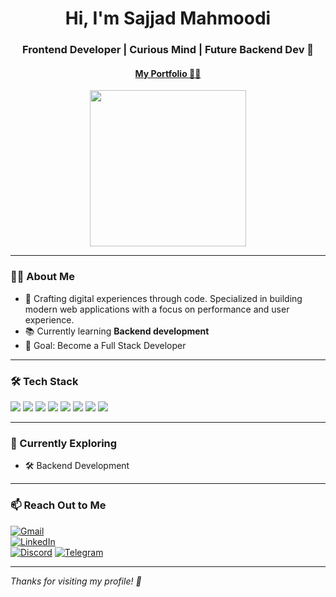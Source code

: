 <!-- Profile Header -->
<h1 align="center">Hi, I'm Sajjad Mahmoodi</h1>
<h3 align="center">Frontend Developer | Curious Mind | Future Backend Dev 🚀</h3>
<h4 align="center"><a href="https://sadge2398.github.io/sadge-portfolio/">My Portfolio 👨‍💻</a></h4>

<!-- Dev SVG -->
<p align="center">
  <img src="https://cdni.iconscout.com/illustration/premium/thumb/male-php-developer-working-on-desk-illustration-download-in-svg-png-gif-file-formats--html-logo-website-development-web-software-pack-design-illustrations-5054732.png" height="250"/>
</p>

---

### 👨‍💻 About Me

- 🔭 Crafting digital experiences through code. Specialized in building modern web applications with a focus on performance and user experience.  
- 📚 Currently learning **Backend development**  
- 🎯 Goal: Become a Full Stack Developer  

---

### 🛠️ Tech Stack

<p align="left">
  <img src="https://img.shields.io/badge/JavaScript-F7DF1E?style=for-the-badge&logo=javascript&logoColor=black"/>
  <img src="https://img.shields.io/badge/Next.js-000000?style=for-the-badge&logo=next.js&logoColor=white"/>
  <img src="https://img.shields.io/badge/React-61DAFB?style=for-the-badge&logo=react&logoColor=black"/>
  <img src="https://img.shields.io/badge/HTML5-E34F26?style=for-the-badge&logo=html5&logoColor=white"/>
  <img src="https://img.shields.io/badge/CSS3-1572B6?style=for-the-badge&logo=css3&logoColor=white"/>
  <img src="https://img.shields.io/badge/Tailwind_CSS-38B2AC?style=for-the-badge&logo=tailwind-css&logoColor=white"/>
  <img src="https://img.shields.io/badge/Bootstrap-563D7C?style=for-the-badge&logo=bootstrap&logoColor=white"/>
  <img src="https://img.shields.io/badge/MUI-007FFF?style=for-the-badge&logo=mui&logoColor=white"/>
</p>

---

### 🧠 Currently Exploring

- 🛠 Backend Development

---

### 📫 Reach Out to Me

[![Gmail](https://img.shields.io/badge/Gmail-D14836?style=for-the-badge&logo=gmail&logoColor=white)](mailto:sajjadshz14@gmail.com)  
[![LinkedIn](https://img.shields.io/badge/LinkedIn-blue?style=for-the-badge&logo=linkedin&logoColor=white)](https://linkedin.com/in/sajjadmahmoodi)  
[![Discord](https://img.shields.io/badge/Discord-5865F2?style=for-the-badge&logo=discord&logoColor=white)](https://discord.com)
[![Telegram](https://img.shields.io/badge/Telegram-2CA5E0?style=for-the-badge&logo=telegram&logoColor=white)](https://t.me/Sadge_CC)


---

*Thanks for visiting my profile! 🚀*

<!--
**Sadge2398/Sadge2398** is a ✨ _special_ ✨ repository because its `README.md` (this file) appears on your GitHub profile.

Here are some ideas to get you started:

- 🔭 I’m currently working on ...
- 🌱 I’m currently learning ...
- 👯 I’m looking to collaborate on ...
- 🤔 I’m looking for help with ...
- 💬 Ask me about ...
- 📫 How to reach me: ...
- 😄 Pronouns: ...
- ⚡ Fun fact: ...
-->
